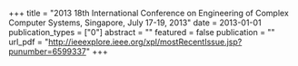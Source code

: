 +++
title = "2013 18th International Conference on Engineering of Complex Computer Systems, Singapore, July 17-19, 2013"
date = 2013-01-01
publication_types = ["0"]
abstract = ""
featured = false
publication = ""
url_pdf = "http://ieeexplore.ieee.org/xpl/mostRecentIssue.jsp?punumber=6599337"
+++

